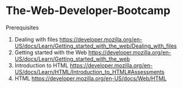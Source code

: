 # The-Web-Developer-Bootcamp

Prerequisites

1. Dealing with files
https://developer.mozilla.org/en-US/docs/Learn/Getting_started_with_the_web/Dealing_with_files
2. Getting started with the Web
https://developer.mozilla.org/en-US/docs/Learn/Getting_started_with_the_web
3. Introduction to HTML
https://developer.mozilla.org/en-US/docs/Learn/HTML/Introduction_to_HTML#Assessments
4. HTML
https://developer.mozilla.org/en-US/docs/Web/HTML
